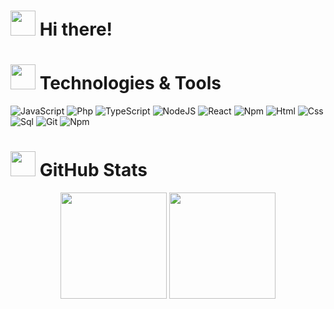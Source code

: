 
<h1><img src="octocats/mona-whisper.gif" width="40" height="40"> Hi there!</h1> 
<p></p>

<h1><img src="d-nekrasov/octocat-squid.gif" width="40" height="40"> Technologies & Tools</h1>

![JavaScript](https://img.shields.io/badge/-JavaScript-090909?style=for-the-badge&logo=JavaScript&logoColor=E9D54D)
![Php](https://img.shields.io/badge/-TypeScript-090909?style=for-the-badge&logo=TypeScript&logoColor=6495ED)
![TypeScript](https://img.shields.io/badge/-PHP-090909?style=for-the-badge&logo=php&logoColor=6495ED)
![NodeJS](https://img.shields.io/badge/-NODEJS-090909?style=for-the-badge&logo=nodedotjs&logoColor=339933)
![React](https://img.shields.io/badge/-REACT-090909?style=for-the-badge&logo=react&logoColor=61DAFB)
![Npm](https://img.shields.io/badge/-LARAVEL-090909?style=for-the-badge&logo=laravel&logoColor=CB3837)
![Html](https://img.shields.io/badge/-HTML-090909?style=for-the-badge&logo=html5&logoColor=F16529)
![Css](https://img.shields.io/badge/-CSS-090909?style=for-the-badge&logo=css3&logoColor=2965F1)
![Sql](https://img.shields.io/badge/-Sql-090909?style=for-the-badge&logo=mysql&logoColor=FFFFFF)
![Git](https://img.shields.io/badge/-GIT-090909?style=for-the-badge&logo=git&logoColor=F05133)
![Npm](https://img.shields.io/badge/-NPM-090909?style=for-the-badge&logo=npm&logoColor=CB3837)





<h1><img src="d-nekrasov/mona-loading.gif" width="40" height="40"> GitHub Stats</h1>

<div align="center">
  <img height="170em" src="https://github-readme-stats.vercel.app/api?username=d-nekrasov&layout=compact&show_icons=true&theme=white&icon_color=bf94ff&hide_border=true&bg_color=00000000&text_color=fff&title_color=bf94ff" />
  <img height="170em" src="https://github-readme-stats.vercel.app/api/top-langs/?username=d-nekrasov&layout=compact&theme=white&icon_color=bf94ff&hide_border=true&bg_color=00000000&text_color=fff&title_color=bf94ff" />
</div>


